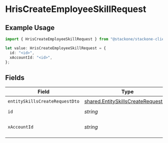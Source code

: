 # HrisCreateEmployeeSkillRequest

## Example Usage

```typescript
import { HrisCreateEmployeeSkillRequest } from "@stackone/stackone-client-ts/sdk/models/operations";

let value: HrisCreateEmployeeSkillRequest = {
  id: "<id>",
  xAccountId: "<id>",
};
```

## Fields

| Field                                                                                             | Type                                                                                              | Required                                                                                          | Description                                                                                       |
| ------------------------------------------------------------------------------------------------- | ------------------------------------------------------------------------------------------------- | ------------------------------------------------------------------------------------------------- | ------------------------------------------------------------------------------------------------- |
| `entitySkillsCreateRequestDto`                                                                    | [shared.EntitySkillsCreateRequestDto](../../../sdk/models/shared/entityskillscreaterequestdto.md) | :heavy_check_mark:                                                                                | N/A                                                                                               |
| `id`                                                                                              | *string*                                                                                          | :heavy_check_mark:                                                                                | N/A                                                                                               |
| `xAccountId`                                                                                      | *string*                                                                                          | :heavy_check_mark:                                                                                | The account identifier                                                                            |